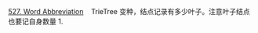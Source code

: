 [527. Word Abbreviation](https://leetcode.com/problems/word-abbreviation/editorial/) &nbsp;&nbsp; TrieTree 变种，结点记录有多少叶子。注意叶子结点也要记自身数量 1.<br/>
